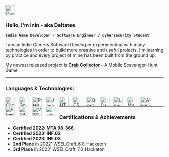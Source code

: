 <img alt="Crab Collector Icon" width="30px" style="padding-right:10px;" src="https://crabcollector.com/img/crab_collector_icon.png"/>

### Hello, I'm Inin - aka Deltatee

**`Indie Game Developer / Software Engineer / Cybersecurity Student`**

I am an Indie Game & Software Developer experimenting with many technologies in order to build more creative and useful projects.
I'm learning by practice and every project of mine has been built from the ground up. 

My newest released project is **[Crab Collector](https://play.google.com/store/apps/details?id=com.deltateedev.crabcollector)** - A Mobile Scavenger-Hunt Game

---

### Languages & Technologies:
<img align="left" alt="Clickteam Fusion 2.5+" width="30px" style="padding-right:10px;" src="https://crabcollector.com/img/ctf.png"/>
<img align="left" alt="Godot Engine" width="30px" style="padding-right:10px;" src="https://cdn.jsdelivr.net/gh/devicons/devicon/icons/godot/godot-original.svg" />
<img align="left" alt="PHP" width="30px" style="padding-right:10px;" src="https://cdn.jsdelivr.net/gh/devicons/devicon/icons/php/php-original.svg" />
<img align="left" alt="JavaScript" width="30px" style="padding-right:10px;" src="https://cdn.jsdelivr.net/gh/devicons/devicon/icons/javascript/javascript-original.svg">
<img align="left" alt="HTML" width="30px" style="padding-right:10px;" src="https://cdn.jsdelivr.net/gh/devicons/devicon/icons/html5/html5-original.svg">
<img align="left" alt="CSS" width="30px" style="padding-right:10px;" src="https://cdn.jsdelivr.net/gh/devicons/devicon/icons/css3/css3-original.svg" />
<img align="left" alt="Bootstrap" width="30px" style="padding-right:10px;" src="https://cdn.jsdelivr.net/gh/devicons/devicon/icons/bootstrap/bootstrap-original.svg" />
<img align="left" alt="C++" width="30px" style="padding-right:10px;" src="https://cdn.jsdelivr.net/gh/devicons/devicon/icons/cplusplus/cplusplus-original.svg" />
<img align="left" alt="Linux" width="30px" style="padding-right:10px;" src="https://cdn.jsdelivr.net/gh/devicons/devicon/icons/linux/linux-original.svg" />
<img align="left" alt="MySQL" width="30px" style="padding-right:10px;" src="https://cdn.jsdelivr.net/gh/devicons/devicon/icons/mysql/mysql-original.svg" />
<img align="left" alt="Apache" width="30px" style="padding-right:10px;" src="https://cdn.jsdelivr.net/gh/devicons/devicon/icons/apache/apache-original-wordmark.svg" />
<img align="left" alt="Figma" width="30px" style="padding-right:10px;" src="https://cdn.jsdelivr.net/gh/devicons/devicon/icons/figma/figma-original.svg" />
<img align="left" alt="Git" width="30px" style="padding-right:10px;" src="https://cdn.jsdelivr.net/gh/devicons/devicon/icons/git/git-original.svg" />
<img align="left" alt="VSCode" width="30px" style="padding-right:10px;" src="https://cdn.jsdelivr.net/gh/devicons/devicon/icons/vscode/vscode-original.svg" />
<img align="left" alt="Unity" width="30px" style="padding-right:10px;" src="https://cdn.jsdelivr.net/gh/devicons/devicon/icons/unity/unity-original.svg" />
<br>

---

### Certifications & Achievements
 - **Certified 2022: [MTA 98-366](https://www.credly.com/badges/337333be-3df9-482d-b660-ac43d3817f18/public_url)**
 - **Certified 2023: INF.02**
 - **Certified 2023: INF.03**
 - **2nd Place** in 2022' WSEI_Craft_6.0 Hackaton
 - **3rd Place** in 2023' WSEI_Craft_7.0 Hackaton
